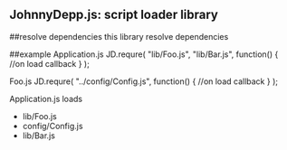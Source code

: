 JohnnyDepp.js: script loader library
---
##resolve dependencies
this library resolve dependencies

##example
Application.js
    JD.requre(
      "lib/Foo.js",
      "lib/Bar.js",
      function() {
        //on load callback
      }
    );

Foo.js
    JD.requre(
      "../config/Config.js",
      function() {
        //on load callback
      }
    );

Application.js loads

 * lib/Foo.js
 * config/Config.js
 * lib/Bar.js

